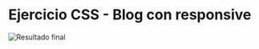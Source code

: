 # Ejercicio CSS - Blog con responsive

![Resultado final](https://github.com/Abel-ADE/1-DAW-Blog/assets/71591899/6d7f3317-4914-4705-b477-858d68ffa3bb)

